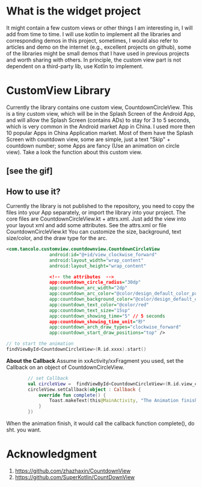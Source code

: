 # What is the widget project
It might contain a few custom views or other things I am interesting in, I will add from time to time.
I will use kotlin to implement all the libraries and corresponding demos in this project, sometimes, 
I would also refer to articles and demo on the internet (e.g., excellent projects on github), some of the libraries might be small demos that I have used in previous projects and worth sharing with others.
In principle, the custom view part is not dependent on a third-party lib, use Kotlin to implement.

# CustomView Library
Currently the library contains one custom view, CountdownCircleView. This is a tiny custom view, 
which will be in the Splash Screen of the Android App, and will allow the Splash Screen (contains ADs) to stay for 3 to 5 seconds, 
which is very common in the Android market App in China. I used more then 10 popular Apps in China Application market.
Most of them have the Splash Screen with countdown view, some are simple, just a text "Skip" + countdown number;
some Apps are fancy (Use an animation on circle view). Take a look the function about this custom view.
## [see the gif]

## How to use it?
Currently the library is not published to the repository, you need to copy the files into your App separately, 
or import the library into your project. The core files are CountdownCircleView.kt + attrs.xml.
Just add the view into your layout xml and add some attributes. See the attrs.xml or file CountdownCircleView.kt
You can customize the size, background, text size/color, and the draw type for the arc.
``` xml
<com.tancolo.customview.countdownview.CountdownCircleView
                android:id="@+id/view_clockwise_forward"
                android:layout_width="wrap_content"
                android:layout_height="wrap_content"

                <!-- the attributes  -->
                app:countdown_circle_radius="30dp"
                app:countdown_arc_width="2dp"
                app:countdown_arc_color="@color/design_default_color_primary"
                app:countdown_background_color="@color/design_default_color_secondary"
                app:countdown_text_color="@color/red"
                app:countdown_text_size="15sp"
                app:countdown_showing_time="5" // 5 seconds
                app:countdown_showing_time_unit="秒"
                app:countdown_arch_draw_types="clockwise_forward"
                app:countdown_start_draw_positions="top" />
```
```kotlin
// to start the animation
findViewById<CountdownCircleView>(R.id.xxxx).start()
```

**About the Callback**
Assume in xxActivity/xxFragment you used, set the Callback on an object of CountdownCircleView.
```kotlin
        // set Callback
        val circleView =  findViewById<CountdownCircleView>(R.id.view_clockwise_forward_5_004)
        circleView.setCallback(object : Callback {
            override fun complete() {
                Toast.makeText(this@MainActivity, "The Animation finished", Toast.LENGTH_SHORT).show()
            }
        })
```
When the animation finish, it would call the callback function complete(), do sht. you want.


# Acknowledgment
1. https://github.com/zhazhaxin/CountdownView
2. https://github.com/SuperKotlin/CountDownView


